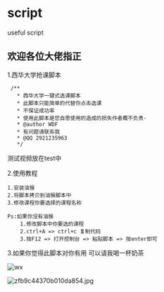 # script
useful script 
## 欢迎各位大佬指正 

1.西华大学抢课脚本
```$xslt
 /**
   * 西华大学一键式选课脚本
   * 此脚本只能简单的代替你点击选课
   * 不保证成功率 
   * 使用此脚本是您自愿使用的造成的损失作者概不负责·
   * @author WDF
   * 有问题请联系我
   * @QQ 2921235963
   */
```

测试视频放在test中

2.使用教程 

    1.安装油猴 
    2.将脚本拷贝到油猴脚本中
    3.修改课程你要选择的课程名称
    
    Ps:如果你没有油猴
        1.修改脚本中你要选的课程
        2.ctrl+A => ctrl+c 复制代码
        3.按F12 => 打开控制台 => 粘贴脚本 => 按enter即可

3.如果你觉得此脚本对你有用 可以请我喝一杯奶茶

![wx](https://cdn.jsdelivr.net/gh/Sherlockouo/PicBase/img/learn/wx.jpg)


![zfb9c44370b010da854.jpg](http://imgs.sherlockouo.com:80/images/2020/06/29/zfb9c44370b010da854.jpg)


    


